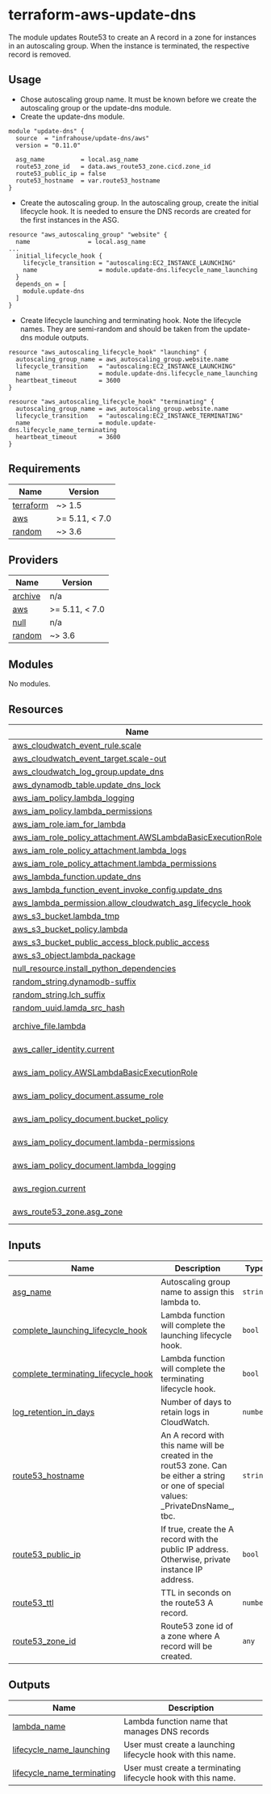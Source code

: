 # terraform-aws-update-dns

The module updates Route53 to create an A record in a zone for instances in an autoscaling group.
When the instance is terminated, the respective record is removed.

## Usage

* Chose autoscaling group name. It must be known before we create the autoscaling group or the update-dns module.
* Create the update-dns module.
```hcl
module "update-dns" {
  source  = "infrahouse/update-dns/aws"
  version = "0.11.0"

  asg_name          = local.asg_name
  route53_zone_id   = data.aws_route53_zone.cicd.zone_id
  route53_public_ip = false
  route53_hostname  = var.route53_hostname
}
```
* Create the autoscaling group. In the autoscaling group, create the initial lifecycle hook. It is needed to ensure the DNS records are created for the first instances in the ASG.
```hcl
resource "aws_autoscaling_group" "website" {
  name                = local.asg_name
...
  initial_lifecycle_hook {
    lifecycle_transition = "autoscaling:EC2_INSTANCE_LAUNCHING"
    name                 = module.update-dns.lifecycle_name_launching
  }
  depends_on = [
    module.update-dns
  ]
}
```
* Create lifecycle launching and terminating hook. Note the lifecycle names. They are semi-random and should be taken from the update-dns module outputs.

```hcl
resource "aws_autoscaling_lifecycle_hook" "launching" {
  autoscaling_group_name = aws_autoscaling_group.website.name
  lifecycle_transition   = "autoscaling:EC2_INSTANCE_LAUNCHING"
  name                   = module.update-dns.lifecycle_name_launching
  heartbeat_timeout      = 3600
}

resource "aws_autoscaling_lifecycle_hook" "terminating" {
  autoscaling_group_name = aws_autoscaling_group.website.name
  lifecycle_transition   = "autoscaling:EC2_INSTANCE_TERMINATING"
  name                   = module.update-dns.lifecycle_name_terminating
  heartbeat_timeout      = 3600
}

```
## Requirements

| Name | Version |
|------|---------|
| <a name="requirement_terraform"></a> [terraform](#requirement\_terraform) | ~> 1.5 |
| <a name="requirement_aws"></a> [aws](#requirement\_aws) | >= 5.11, < 7.0 |
| <a name="requirement_random"></a> [random](#requirement\_random) | ~> 3.6 |

## Providers

| Name | Version |
|------|---------|
| <a name="provider_archive"></a> [archive](#provider\_archive) | n/a |
| <a name="provider_aws"></a> [aws](#provider\_aws) | >= 5.11, < 7.0 |
| <a name="provider_null"></a> [null](#provider\_null) | n/a |
| <a name="provider_random"></a> [random](#provider\_random) | ~> 3.6 |

## Modules

No modules.

## Resources

| Name | Type |
|------|------|
| [aws_cloudwatch_event_rule.scale](https://registry.terraform.io/providers/hashicorp/aws/latest/docs/resources/cloudwatch_event_rule) | resource |
| [aws_cloudwatch_event_target.scale-out](https://registry.terraform.io/providers/hashicorp/aws/latest/docs/resources/cloudwatch_event_target) | resource |
| [aws_cloudwatch_log_group.update_dns](https://registry.terraform.io/providers/hashicorp/aws/latest/docs/resources/cloudwatch_log_group) | resource |
| [aws_dynamodb_table.update_dns_lock](https://registry.terraform.io/providers/hashicorp/aws/latest/docs/resources/dynamodb_table) | resource |
| [aws_iam_policy.lambda_logging](https://registry.terraform.io/providers/hashicorp/aws/latest/docs/resources/iam_policy) | resource |
| [aws_iam_policy.lambda_permissions](https://registry.terraform.io/providers/hashicorp/aws/latest/docs/resources/iam_policy) | resource |
| [aws_iam_role.iam_for_lambda](https://registry.terraform.io/providers/hashicorp/aws/latest/docs/resources/iam_role) | resource |
| [aws_iam_role_policy_attachment.AWSLambdaBasicExecutionRole](https://registry.terraform.io/providers/hashicorp/aws/latest/docs/resources/iam_role_policy_attachment) | resource |
| [aws_iam_role_policy_attachment.lambda_logs](https://registry.terraform.io/providers/hashicorp/aws/latest/docs/resources/iam_role_policy_attachment) | resource |
| [aws_iam_role_policy_attachment.lambda_permissions](https://registry.terraform.io/providers/hashicorp/aws/latest/docs/resources/iam_role_policy_attachment) | resource |
| [aws_lambda_function.update_dns](https://registry.terraform.io/providers/hashicorp/aws/latest/docs/resources/lambda_function) | resource |
| [aws_lambda_function_event_invoke_config.update_dns](https://registry.terraform.io/providers/hashicorp/aws/latest/docs/resources/lambda_function_event_invoke_config) | resource |
| [aws_lambda_permission.allow_cloudwatch_asg_lifecycle_hook](https://registry.terraform.io/providers/hashicorp/aws/latest/docs/resources/lambda_permission) | resource |
| [aws_s3_bucket.lambda_tmp](https://registry.terraform.io/providers/hashicorp/aws/latest/docs/resources/s3_bucket) | resource |
| [aws_s3_bucket_policy.lambda](https://registry.terraform.io/providers/hashicorp/aws/latest/docs/resources/s3_bucket_policy) | resource |
| [aws_s3_bucket_public_access_block.public_access](https://registry.terraform.io/providers/hashicorp/aws/latest/docs/resources/s3_bucket_public_access_block) | resource |
| [aws_s3_object.lambda_package](https://registry.terraform.io/providers/hashicorp/aws/latest/docs/resources/s3_object) | resource |
| [null_resource.install_python_dependencies](https://registry.terraform.io/providers/hashicorp/null/latest/docs/resources/resource) | resource |
| [random_string.dynamodb-suffix](https://registry.terraform.io/providers/hashicorp/random/latest/docs/resources/string) | resource |
| [random_string.lch_suffix](https://registry.terraform.io/providers/hashicorp/random/latest/docs/resources/string) | resource |
| [random_uuid.lamda_src_hash](https://registry.terraform.io/providers/hashicorp/random/latest/docs/resources/uuid) | resource |
| [archive_file.lambda](https://registry.terraform.io/providers/hashicorp/archive/latest/docs/data-sources/file) | data source |
| [aws_caller_identity.current](https://registry.terraform.io/providers/hashicorp/aws/latest/docs/data-sources/caller_identity) | data source |
| [aws_iam_policy.AWSLambdaBasicExecutionRole](https://registry.terraform.io/providers/hashicorp/aws/latest/docs/data-sources/iam_policy) | data source |
| [aws_iam_policy_document.assume_role](https://registry.terraform.io/providers/hashicorp/aws/latest/docs/data-sources/iam_policy_document) | data source |
| [aws_iam_policy_document.bucket_policy](https://registry.terraform.io/providers/hashicorp/aws/latest/docs/data-sources/iam_policy_document) | data source |
| [aws_iam_policy_document.lambda-permissions](https://registry.terraform.io/providers/hashicorp/aws/latest/docs/data-sources/iam_policy_document) | data source |
| [aws_iam_policy_document.lambda_logging](https://registry.terraform.io/providers/hashicorp/aws/latest/docs/data-sources/iam_policy_document) | data source |
| [aws_region.current](https://registry.terraform.io/providers/hashicorp/aws/latest/docs/data-sources/region) | data source |
| [aws_route53_zone.asg_zone](https://registry.terraform.io/providers/hashicorp/aws/latest/docs/data-sources/route53_zone) | data source |

## Inputs

| Name | Description | Type | Default | Required |
|------|-------------|------|---------|:--------:|
| <a name="input_asg_name"></a> [asg\_name](#input\_asg\_name) | Autoscaling group name to assign this lambda to. | `string` | n/a | yes |
| <a name="input_complete_launching_lifecycle_hook"></a> [complete\_launching\_lifecycle\_hook](#input\_complete\_launching\_lifecycle\_hook) | Lambda function will complete the launching lifecycle hook. | `bool` | `true` | no |
| <a name="input_complete_terminating_lifecycle_hook"></a> [complete\_terminating\_lifecycle\_hook](#input\_complete\_terminating\_lifecycle\_hook) | Lambda function will complete the terminating lifecycle hook. | `bool` | `true` | no |
| <a name="input_log_retention_in_days"></a> [log\_retention\_in\_days](#input\_log\_retention\_in\_days) | Number of days to retain logs in CloudWatch. | `number` | `365` | no |
| <a name="input_route53_hostname"></a> [route53\_hostname](#input\_route53\_hostname) | An A record with this name will be created in the rout53 zone. Can be either a string or one of special values: \_PrivateDnsName\_, tbc. | `string` | `"_PrivateDnsName_"` | no |
| <a name="input_route53_public_ip"></a> [route53\_public\_ip](#input\_route53\_public\_ip) | If true, create the A record with the public IP address. Otherwise, private instance IP address. | `bool` | `true` | no |
| <a name="input_route53_ttl"></a> [route53\_ttl](#input\_route53\_ttl) | TTL in seconds on the route53 A record. | `number` | `300` | no |
| <a name="input_route53_zone_id"></a> [route53\_zone\_id](#input\_route53\_zone\_id) | Route53 zone id of a zone where A record will be created. | `any` | n/a | yes |

## Outputs

| Name | Description |
|------|-------------|
| <a name="output_lambda_name"></a> [lambda\_name](#output\_lambda\_name) | Lambda function name that manages DNS records |
| <a name="output_lifecycle_name_launching"></a> [lifecycle\_name\_launching](#output\_lifecycle\_name\_launching) | User must create a launching lifecycle hook with this name. |
| <a name="output_lifecycle_name_terminating"></a> [lifecycle\_name\_terminating](#output\_lifecycle\_name\_terminating) | User must create a terminating lifecycle hook with this name. |
